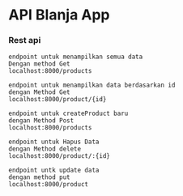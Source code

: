 # API Blanja App

### Rest api 
~~~
endpoint untuk menampilkan semua data
Dengan method Get
localhost:8000/products
~~~

~~~
endpoint untuk menampilkan data berdasarkan id
dengan Method Get
localhost:8000/product/{id}
~~~

~~~
endpoint untuk createProduct baru
dengan Method Post
localhost:8000/products
~~~

~~~
endpoint untuk Hapus Data
dengan Method delete
localhost:8000/product/:{id}
~~~

~~~
endpoint untk update data
dengan method put
localhost:8000/product
~~~
